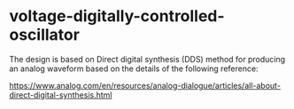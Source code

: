 # voltage-digitally-controlled-oscillator

The design is based on Direct digital synthesis (DDS) method for producing an analog waveform based on the details of the following reference:

https://www.analog.com/en/resources/analog-dialogue/articles/all-about-direct-digital-synthesis.html